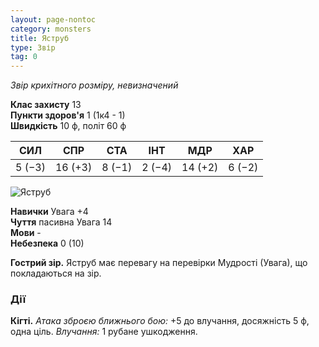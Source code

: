 ```yaml
---
layout: page-nontoc
category: monsters
title: Яструб
type: Звір
tag: 0
---
```


_Звір крихітного розміру, невизначений_

**Клас захисту** 13    
**Пункти здоров'я** 1 (1к4 - 1)    
**Швидкість** 10 ф, політ 60 ф

| СИЛ    | СПР     | СТА    | ІНТ    | МДР     | ХАР    |
| ------ | ------- | ------ | ------ | ------- | ------ |
| 5 (−3) | 16 (+3) | 8 (−1) | 2 (−4) | 14 (+2) | 6 (−2) |

![Яструб](https://www.dndbeyond.com/avatars/thumbnails/9/900/1000/1000/636334288270143064.jpeg) 

**Навички** Увага +4    
**Чуття** пасивна Увага 14    
**Мови** -    
**Небезпека** 0 (10)

**Гострий зір.** Яструб має перевагу на перевірки Мудрості (Увага), що покладаються на зір.

### Дії
**Кігті.** _Атака зброєю ближнього бою:_ +5 до влучання, досяжність 5 ф, одна ціль. _Влучання:_ 1 рубане ушкодження. 
